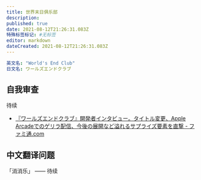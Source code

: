 ```yaml
---
title: 世界末日俱乐部
description: 
published: true
date: 2021-08-12T21:26:31.083Z
特殊标签标记: #无标签
editor: markdown
dateCreated: 2021-08-12T21:26:31.083Z
---
```


```YAML
英文名: "World's End Club"
日文名: ワールズエンドクラブ
```

## 自我审查

待续

+ [『ワールズエンドクラブ』開発者インタビュー。タイトル変更、Apple Arcadeでのゲリラ配信、今後の展開など溢れるサプライズ要素を直撃 - ファミ通.com](https://web.archive.org/web/20200906202122/https://www.famitsu.com/news/202009/06205317.html)

## 中文翻译问题

「消消乐」 —— 待续
